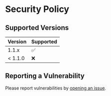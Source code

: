 # Security Policy

## Supported Versions

| Version | Supported          |
| ------- | ------------------ |
| 1.1.x   | :white_check_mark: |
| < 1.1.0 | :x:                |

## Reporting a Vulnerability

Please report vulnerabilities by [opening an issue](https://github.com/mattlubner/qr-decode-encode/issues/new/choose).
